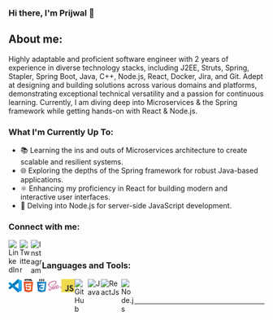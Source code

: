### Hi there, I'm Prijwal 👋

## About me:
Highly adaptable and proficient software engineer with 2 years of experience in diverse technology stacks, including J2EE, Struts, Spring, Stapler, Spring Boot, Java, C++, Node.js, React, Docker, Jira, and Git. Adept at designing and building solutions across various domains and platforms, demonstrating exceptional technical versatility and a passion for continuous learning. Currently, I am diving deep into Microservices & the Spring framework while getting hands-on with React & Node.js.

### What I'm Currently Up To:

- 📚 Learning the ins and outs of Microservices architecture to create scalable and resilient systems.
- 🌐 Exploring the depths of the Spring framework for robust Java-based applications.
- ⚛️ Enhancing my proficiency in React for building modern and interactive user interfaces.
- 🚀 Delving into Node.js for server-side JavaScript development.

### Connect with me:

[<img align="left" alt="LinkedIn" width="22px" src="https://img.icons8.com/color/48/000000/linkedin.png" />][linkedin]
[<img align="left" alt="Twitter" width="22px" src="https://img.icons8.com/color/48/000000/twitter.png" />][twitter]
[<img align="left" alt="Instagram" width="22px" src="https://img.icons8.com/color/48/000000/instagram.png" />][instagram]

<br />

### Languages and Tools:

<img align="left" alt="Visual Studio Code" width="26px" src="https://raw.githubusercontent.com/github/explore/80688e429a7d4ef2fca1e82350fe8e3517d3494d/topics/visual-studio-code/visual-studio-code.png" />
<img align="left" alt="HTML5" width="26px" src="https://raw.githubusercontent.com/github/explore/80688e429a7d4ef2fca1e82350fe8e3517d3494d/topics/html/html.png" />
<img align="left" alt="CSS3" width="26px" src="https://raw.githubusercontent.com/github/explore/80688e429a7d4ef2fca1e82350fe8e3517d3494d/topics/css/css.png" />
<img align="left" alt="Sass" width="26px" src="https://raw.githubusercontent.com/github/explore/80688e429a7d4ef2fca1e82350fe8e3517d3494d/topics/sass/sass.png" />
<img align="left" alt="JavaScript" width="26px" src="https://raw.githubusercontent.com/github/explore/80688e429a7d4ef2fca1e82350fe8e3517d3494d/topics/javascript/javascript.png" />
<img align="left" alt="GitHub" width="26px" src="https://img.icons8.com/ios-filled/50/000000/github.png" />
<img align="left" alt="Java" width="26px" src="https://img.icons8.com/color/48/000000/java-coffee-cup-logo.png" />
<img align="left" alt="ReactJs" width ="40px" src ="https://upload.wikimedia.org/wikipedia/commons/a/a7/React-icon.svg" />
<img align="left" alt="Node.js" width ="26px" src ="https://upload.wikimedia.org/wikipedia/commons/d/d9/Node.js_logo.svg" />

<br />
<br />

---

[linkedin]: https://www.linkedin.com/in/prijwal-kushwah-ba9431178/
[twitter]: https://twitter.com/PrijwalR
[instagram]: https://instagram.com/ayush_rajavat
